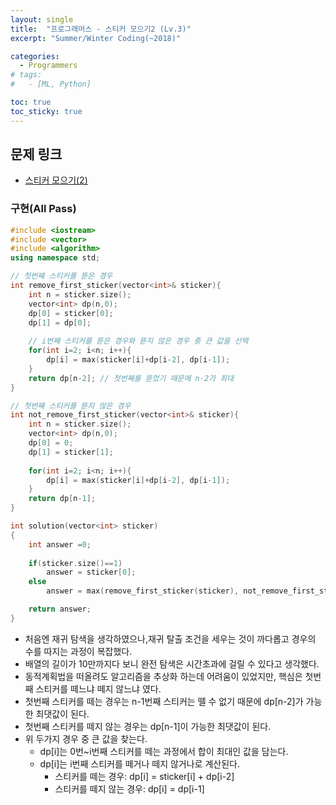 ```yaml
---
layout: single
title:  "프로그래머스 - 스티커 모으기2 (Lv.3)"
excerpt: "Summer/Winter Coding(~2018)"

categories:
  - Programmers
# tags:
#   - [ML, Python]

toc: true
toc_sticky: true
---
```


## 문제 링크
- [스티커 모으기(2)](https://school.programmers.co.kr/learn/courses/30/lessons/12971)

### 구현(All Pass)
```c++
#include <iostream>
#include <vector>
#include <algorithm>
using namespace std;

// 첫번째 스티커를 뜯은 경우
int remove_first_sticker(vector<int>& sticker){
    int n = sticker.size();
    vector<int> dp(n,0);
    dp[0] = sticker[0];
    dp[1] = dp[0];
    
    // i번째 스티커를 뜯은 경우와 뜯지 않은 경우 중 큰 값을 선택
    for(int i=2; i<n; i++){
        dp[i] = max(sticker[i]+dp[i-2], dp[i-1]);
    }
    return dp[n-2]; // 첫번째를 뜯었기 때문에 n-2가 최대
}

// 첫번째 스티커를 뜯지 않은 경우
int not_remove_first_sticker(vector<int>& sticker){
    int n = sticker.size();
    vector<int> dp(n,0);
    dp[0] = 0;
    dp[1] = sticker[1];
    
    for(int i=2; i<n; i++){
        dp[i] = max(sticker[i]+dp[i-2], dp[i-1]);
    }
    return dp[n-1]; 
}

int solution(vector<int> sticker)
{
    int answer =0;
    
    if(sticker.size()==1) 
        answer = sticker[0];
    else
        answer = max(remove_first_sticker(sticker), not_remove_first_sticker(sticker));

    return answer;
}

```
- 처음엔 재귀 탐색을 생각하였으나,재귀 탈출 조건을 세우는 것이 까다롭고 경우의 수를 따지는 과정이 복잡했다.
- 배열의 길이가 10만까지다 보니 완전 탐색은 시간초과에 걸릴 수 있다고 생각했다.
- 동적계획법을 떠올려도 알고리즘을 추상화 하는데 어려움이 있었지만, 핵심은 첫번째 스티커를 떼느냐 떼지 않느냐 였다.
- 첫번째 스티커를 떼는 경우는 n-1번째 스티커는 뗄 수 없기 때문에 dp[n-2]가 가능한 최댓값이 된다.
- 첫번째 스티커를 떼지 않는 경우는 dp[n-1]이 가능한 최댓값이 된다.
- 위 두가지 경우 중 큰 값을 찾는다.
    - dp[i]는 0번~i번째 스티커를 떼는 과정에서 합이 최대인 값을 담는다.
    - dp[i]는 i번째 스티커를 떼거나 떼지 않거나로 계산된다.
        - 스티커를 떼는 경우: dp[i] = sticker[i] + dp[i-2]
        - 스티커를 떼지 않는 경우: dp[i] = dp[i-1]

